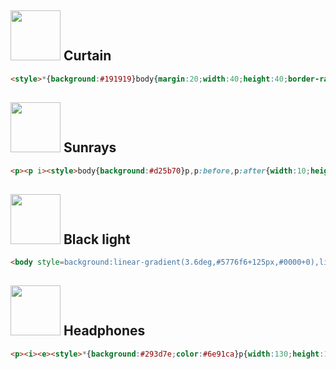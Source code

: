 ## <img src=https://cssbattle.dev/targets/109.png height=80> Curtain
```html
<style>*{background:#191919}body{margin:20;width:40;height:40;border-radius:50%;color:f6e59c;box-shadow:0 0,0 60px,0 120px,0 180px,60px 60px,60px 120px,120px 60px,60px 0,120px 0,180px 0;}
```
## <img src=https://cssbattle.dev/targets/110.png height=80> Sunrays
```html
<p><p i><style>body{background:#d25b70}p,p:before,p:after{width:10;height:100;background:#f2e09f;border-radius:5px;margin:80 auto;content:"";position:fixed}p{position:relative}p:before{transform:rotate(30deg);left:230;top:10}p:after{transform:rotate(-30deg);left:160;top:10}[i]{transform:rotate(90deg);top:-110;left:-70;box-shadow:0 -140px#f2e09f}[i]:before{left:-35;top:-89}[i]:after{left:-35;top:-211}
```
## <img src=https://cssbattle.dev/targets/113.png height=80> Black light
```html
<body style=background:linear-gradient(3.6deg,#5776f6+125px,#0000+0),linear-gradient(-3.6deg,#191919+200px,#5776f6+0>
```
## <img src=https://cssbattle.dev/targets/116.png height=80> Headphones
```html
<p><i><e><style>*{background:#293d7e;color:#6e91ca}p{width:130;height:110;border:solid 20px;margin:45 auto;border-radius:1in 1in 0 0;border-bottom:none}i,e{position:fixed;content:0;width:60;height:80;background:#6e91ca;top:165;left:115;border-radius:0 27q 40q 40q}e{left:225;border-radius:27q 0 40q 40q
```
